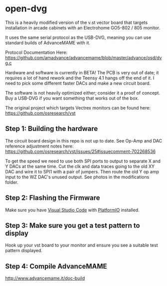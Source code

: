 # open-dvg

This is a heavily modified version of the v.st vector board that targets installation in arcade cabinets with an Electrohome GO5-802 / 805 monitor.

It uses the same serial protocol as the USB-DVG, meaning you can use standard builds of AdvanceMAME with it.

Protocol Documentation Here:  https://github.com/amadvance/advancemame/blob/master/advance/osd/dvg.c

Hardware and software is currently in BETA!  The PCB is very out of date; it requires a lot of hand rework and the Teensy 4.1 hangs off the end of it.  I need to pick some different faster DACs and make a new circuit board.

The software is not heavily optimized either; consider it a proof of concept.  Buy a USB-DVG if you want something that works out of the box.

The original project which targets Vectrex monitors can be found here: https://github.com/osresearch/vst

## Step 1: Building the hardware
The circuit board design in this repo is not up to date.  See Op-Amp and DAC reference adjustment notes here:  
https://github.com/osresearch/vst/issues/25#issuecomment-702268536

To get the speed we need to use both SPI ports to output to separate X and Y DACs at the same time.  Cut the clk and data traces going to the old XY DAC and wire it to SPI1 with a pair of jumpers.  Then route the old Y op amp input to the WZ DAC's unused output.  See photos in the modifications folder.

## Step 2: Flashing the Firmware
Make sure you have [Visual Studio Code](https://code.visualstudio.com/) with [PlatformIO](https://platformio.org/) installed.

## Step 3: Make sure you get a test pattern to display
Hook up your vst board to your monitor and ensure you see a suitable test pattern displayed.

## Step 4: Compile AdvanceMAME
http://www.advancemame.it/doc-build

